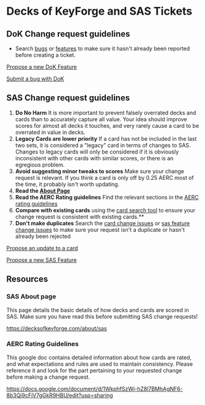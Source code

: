 # Decks of KeyForge and SAS Tickets

## DoK Change request guidelines

* Search [bugs](https://github.com/CorayThan/decks-of-keyforge-tickets/labels/dok-bug) or [features](https://github.com/CorayThan/decks-of-keyforge-tickets/issues?q=label%3Adok-feature+) to make sure it hasn't already been reported before creating a ticket.

[Propose a new DoK Feature](https://github.com/CorayThan/decks-of-keyforge-tickets/issues/new?assignees=CorayThan&labels=dok-feature&template=dok-feature-request.md&title=)

[Submit a bug with DoK](https://github.com/CorayThan/decks-of-keyforge-tickets/issues/new?assignees=CorayThan&labels=dok-bug&template=report-a-bug-with-dok.md&title=)

## SAS Change request guidelines

1. **Do No Harm** It is more important to prevent falsely overrated decks and cards than to accurately capture all value. Your idea should improve scores for almost all decks it touches, and very rarely cause a card to be overrated in value in decks.
2. **Legacy Cards are lower priority** If a card has not be included in the last two sets, it is considered a "legacy" card in terms of changes to SAS. Changes to legacy cards will only be considered if it is obviously inconsistent with other cards with similar scores, or there is an egregious problem.
3. **Avoid suggesting minor tweaks to scores** Make sure your change request is relevant. If you think a card is only off by 0.25 AERC most of the time, it probably isn't worth updating.
4. **Read the [About Page](https://decksofkeyforge.com/about/sas)**
5. **Read the AERC Rating guidelines** Find the relevant sections in the [AERC rating guidelines](
https://docs.google.com/document/d/1WkphfSzWj-hZ8l7BMhAgNF6-8b3Qj9cFiV7gGkR9HBU/edit?usp=sharing)
6. **Compare with existing cards** using the [card search tool](https://decksofkeyforge.com/cards) to ensure your change request is consistent with existing cards.**
7. **Don't make duplicates** Search the [card change issues](https://github.com/CorayThan/decks-of-keyforge-tickets/issues?q=label%3Asas-change-for-card+) or [sas feature change issues](https://github.com/CorayThan/decks-of-keyforge-tickets/issues?q=label%3Asas-feature+) to make sure your request isn't a duplicate or hasn't already been rejected

[Propose an update to a card](https://github.com/CorayThan/decks-of-keyforge-tickets/issues/new?assignees=CorayThan&labels=sas-change-for-card&template=aerc-change-request-for-card.md&title=%5BCard+Name%5D+%E2%80%93+%5BChange+Description%5D)

[Propose a new SAS Feature](https://github.com/CorayThan/decks-of-keyforge-tickets/issues/new?assignees=CorayThan&labels=sas-feature&template=sas-feature-request.md&title=)

## Resources

### SAS About page

This page details the basic details of how decks and cards are scored in SAS. Make sure you have read this before submitting SAS change requests!

https://decksofkeyforge.com/about/sas

### AERC Rating Guidelines

This google doc contains detailed information about how cards are rated, and what expectations and rules are used to maintain consistency. Please reference it and look for the part pertaining to your requested change before making a change request.

https://docs.google.com/document/d/1WkphfSzWj-hZ8l7BMhAgNF6-8b3Qj9cFiV7gGkR9HBU/edit?usp=sharing

